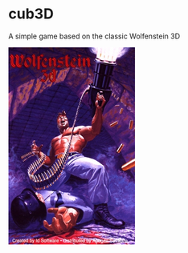 # cub3D

A simple game based on the classic Wolfenstein 3D

<img src="resource/readme/Wolfenstein-3d.jpg">